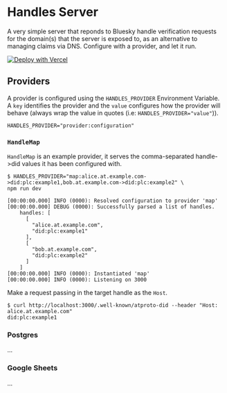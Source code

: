 # Handles Server

A very simple server that reponds to Bluesky handle verification requests for
the domain(s) that the server is exposed to, as an alternative to managing
claims via DNS. Configure with a provider, and let it run.

[![Deploy with Vercel](https://vercel.com/button)](https://vercel.com/new/clone?repository-url=https%3A%2F%2Fgithub.com%2Fshrink-inc%2Fhandles-server&env=HANDLES_PROVIDER)

## Providers

A provider is configured using the `HANDLES_PROVIDER` Environment Variable. A
`key` identifies the provider and the `value` configures how the provider will
behave (always wrap the value in quotes (i.e: `HANDLES_PROVIDER="value"`)).

```shell
HANDLES_PROVIDER="provider:configuration"
```

### `HandleMap`

`HandleMap` is an example provider, it serves the comma-separated handle->did
values it has been configured with.

```shell
$ HANDLES_PROVIDER="map:alice.at.example.com->did:plc:example1,bob.at.example.com->did:plc:example2" \
npm run dev

[00:00:00.000] INFO (0000): Resolved configuration to provider 'map'
[00:00:00.000] DEBUG (0000): Successfully parsed a list of handles.
    handles: [
      [
        "alice.at.example.com",
        "did:plc:example1"
      ],
      [
        "bob.at.example.com",
        "did:plc:example2"
      ]
    ]
[00:00:00.000] INFO (0000): Instantiated 'map'
[00:00:00.000] INFO (0000): Listening on 3000
```

Make a request passing in the target handle as the `Host`.

```shell
$ curl http://localhost:3000/.well-known/atproto-did --header "Host: alice.at.example.com"
did:plc:example1
```

### Postgres

...

### Google Sheets

...
